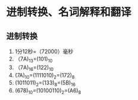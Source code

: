 # 进制转换、名词解释和翻译

## 进制转换

1. 1分12秒=（72000）毫秒
2. （7A)<sub>13</sub>=(101)<sub>10</sub>
3. （7A)<sub>16</sub>=(122)<sub>10</sub>
4.  (7A)<sub>10</sub>=(1111010)<sub>2</sub>=(172)<sub>8</sub>
5. (1011011)<sub>2</sub>=(133)<sub>8</sub>=(5B)<sub>16</sub>
6. (678)<sub>10</sub>=(10100110)<sub>2</sub>=(A6)<sub>8</sub>


